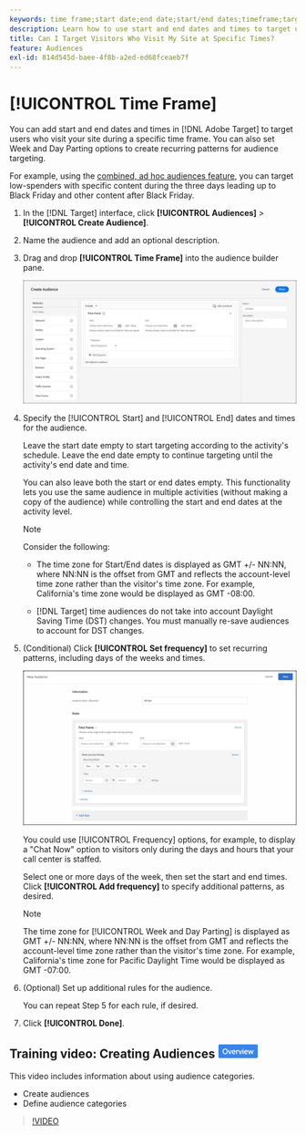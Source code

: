 ```yaml
---
keywords: time frame;start date;end date;start/end dates;timeframe;target schedule;week parting;day parting;parting
description: Learn how to use start and end dates and times to target users who visit your site during a specific time frame.
title: Can I Target Visitors Who Visit My Site at Specific Times?
feature: Audiences
exl-id: 814d545d-baee-4f8b-a2ed-ed68fceaeb7f
---
```

# [!UICONTROL Time Frame]

You can add start and end dates and times in [!DNL Adobe Target] to target users who visit your site during a specific time frame. You can also set Week and Day Parting options to create recurring patterns for audience targeting.

For example, using the [combined, ad hoc audiences feature](/help/main/c-target/combining-multiple-audiences.md#concept_A7386F1EA4394BD2AB72399C225981E5), you can target low-spenders with specific content during the three days leading up to Black Friday and other content after Black Friday.

1. In the [!DNL Target] interface, click **[!UICONTROL Audiences]** > **[!UICONTROL Create Audience]**. 
1. Name the audience and add an optional description. 
1. Drag and drop **[!UICONTROL Time Frame]** into the audience builder pane.

   ![target_timeframe_dialog image](assets/target_timeframe_dialog.png)

1. Specify the [!UICONTROL Start] and [!UICONTROL End] dates and times for the audience.

   Leave the start date empty to start targeting according to the activity's schedule. Leave the end date empty to continue targeting until the activity's end date and time.

   You can also leave both the start or end dates empty. This functionality lets you use the same audience in multiple activities (without making a copy of the audience) while controlling the start and end dates at the activity level.

   >[!NOTE]
   >
   >Consider the following:
   >
   >* The time zone for Start/End dates is displayed as GMT +/- NN:NN, where NN:NN is the offset from GMT and reflects the account-level time zone rather than the visitor's time zone. For example, California's time zone would be displayed as GMT -08:00.
   >
   >* [!DNL Target] time audiences do not take into account Daylight Saving Time (DST) changes. You must manually re-save audiences to account for DST changes.

1. (Conditional) Click **[!UICONTROL Set frequency]** to set recurring patterns, including days of the weeks and times.

   ![Week and Day Parting](assets/week_and_day_parting.png)

   You could use [!UICONTROL Frequency] options, for example, to display a "Chat Now" option to visitors only during the days and hours that your call center is staffed.

   Select one or more days of the week, then set the start and end times. Click **[!UICONTROL Add frequency]** to specify additional patterns, as desired.

   >[!NOTE]
   >
   >The time zone for [!UICONTROL Week and Day Parting] is displayed as GMT +/- NN:NN, where NN:NN is the offset from GMT and reflects the account-level time zone rather than the visitor's time zone. For example, California's time zone for Pacific Daylight Time would be displayed as GMT -07:00.

1. (Optional) Set up additional rules for the audience.

   You can repeat Step 5 for each rule, if desired. 

1. Click **[!UICONTROL Done]**.

## Training video: Creating Audiences ![Overview badge](/help/main/assets/overview.png)

This video includes information about using audience categories.

* Create audiences 
* Define audience categories

>[!VIDEO](https://video.tv.adobe.com/v/17392)
